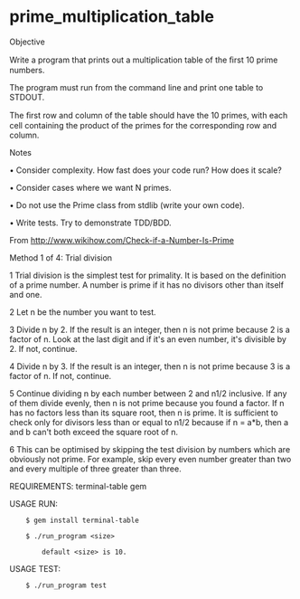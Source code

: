 prime_multiplication_table
==========================
 Objective
 
 Write a program that prints out a multiplication table of the ﬁrst 10 prime
 numbers.
 
 
 The program must run from the command line and print one table to
 STDOUT.
 
 
 The ﬁrst row and column of the table should have the 10 primes, with
 each cell containing the product of the primes for the corresponding row and
 column.
 
 
 
 Notes
 
 
 • Consider complexity. How fast does your code run? How does it scale?
 
 • Consider cases where we want N primes.
 
 • Do not use the Prime class from stdlib (write your own code).
 
 • Write tests. Try to demonstrate TDD/BDD.

 From http://www.wikihow.com/Check-if-a-Number-Is-Prime
 
 Method 1 of 4: Trial division

 1 Trial division is the simplest test for primality. 
 	It is based on the definition of a prime number. 
 	A number is prime if it has no divisors other than itself and one.
 	
 2 Let n be the number you want to test.
 
 3 Divide n by 2. If the result is an integer, then n is not prime because 2
 	is a factor of n. Look at the last digit and if it's an even number, 
 	it's divisible by 2. If not, continue.
 	
 4 Divide n by 3. If the result is an integer, then n is not prime because 3 
 	is a factor of n. If not, continue.
 	
 5 Continue dividing n by each number between 2 and n1/2 inclusive. If any of 
 	them divide evenly, then n is not prime because you found a factor. If n has 
 	no factors less than its square root, then n is prime. It is sufficient 
 	to check only for divisors less than or equal to n1/2 because if 
 	n = a*b, then a and b can't both exceed the square root of n.
 	
 6 This can be optimised by skipping the test division by numbers which are 
 	obviously not prime. For example, skip every even number greater than two
 	and every multiple of three greater than three.

 REQUIREMENTS: 
 		terminal-table gem
 
 USAGE RUN: 
 
 		$ gem install terminal-table
 		
 		$ ./run_program <size>
 		
			default <size> is 10.

 USAGE TEST: 
 
 		$ ./run_program test


